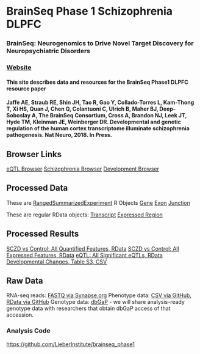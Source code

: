 # BrainSeq Phase 1 Schizophrenia DLPFC

### BrainSeq: Neurogenomics to Drive Novel Target Discovery for Neuropsychiatric Disorders
### [Website](http://eqtl.brainseq.org/)

#### This site describes data and resources for the BrainSeq Phase1 DLPFC resource paper
#### Jaffe AE, Straub RE, Shin JH, Tao R, Gao Y, Collado-Torres L, Kam-Thong T, Xi HS, Quan J, Chen Q, Colantuoni C, Ulrich B, Maher BJ, Deep-Soboslay A, The BrainSeq Consortium, Cross A, Brandon NJ, Leek JT, Hyde TM, Kleinman JE, Weinberger DR. Developmental and genetic regulation of the human cortex transcriptome illuminate schizophrenia pathogenesis. Nat Neuro, 2018. In Press.

## Browser Links
[eQTL Browser](http://eqtl.brainseq.org/phase1/eqtl/)
[Schizophrenia Browser](http://eqtl.brainseq.org/phase1/sz/)
[Development Browser](http://eqtl.brainseq.org/phase1/devel/)

## Processed Data
These are [RangedSummarizedExperiment](https://www.bioconductor.org/packages/devel/bioc/vignettes/SummarizedExperiment/inst/doc/SummarizedExperiment.html) R Objects
[Gene](https://s3.us-east-2.amazonaws.com/rse_gene_BrainSeq_Phase1_hg19_TopHat2_EnsemblV75.rda)
[Exon](https://s3.us-east-2.amazonaws.com/rse_exon_BrainSeq_Phase1_hg19_TopHat2_EnsemblV75.rda)
[Junction](https://s3.us-east-2.amazonaws.com/rse_junction_BrainSeq_Phase1_hg19_TopHat2_EnsemblV75.rda)

These are regular RData objects:
[Transcript](https://s3.us-east-2.amazonaws.com/jaffe-nat-neuro-2018/transcript_data_filtered_n495.rda)
[Expressed Region](https://s3.us-east-2.amazonaws.com/jaffe-nat-neuro-2018/regionMat-cut5.Rdata)

## Processed Results
[SCZD vs Control: All Quantified Features, RData](https://s3.us-east-2.amazonaws.com/jaffe-nat-neuro-2018/all_de_features.rda)
[SCZD vs Control: All Expressed Features, RData](https://s3.us-east-2.amazonaws.com/jaffe-nat-neuro-2018/expressed_de_features.rda)
[eQTL: All Significant eQTLs, RData](https://s3.us-east-2.amazonaws.com/jaffe-nat-neuro-2018/allEqtls_withGtex.rda)
[Developmental Changes, Table S3, CSV](https://github.com/LieberInstitute/brainseq_phase1_website/blob/master/tables/suppTable3_develChanges_sigExprsFeatures.csv.gz)

## Raw Data
RNA-seq reads: [FASTQ via Synapse.org](https://www.synapse.org/#!Synapse:syn12299750/files/)
Phenotype data: [CSV via GitHub](https://github.com/LieberInstitute/BrainSeq_Phase1/blob/master/phenotype_annotated_szControlEqtl_DLPFC_withDBGAP.csv), [RData via GitHub](https://github.com/LieberInstitute/BrainSeq_Phase1/blob/master/phenotype_annotated_szControlEqtl_DLPFC.rda)
Genotype data: [dbGaP](https://www.ncbi.nlm.nih.gov/projects/gap/cgi-bin/study.cgi?study_id=phs000979.v1.p1) - we will share analysis-ready genotype data with researchers that obtain dbGaP access of that accession. 

### Analysis Code
https://github.com/LieberInstitute/brainseq_phase1